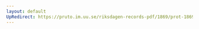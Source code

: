 ```yaml
---
layout: default
UpRedirect: https://pruto.im.uu.se/riksdagen-records-pdf/1869/prot-1869--fk--227/prot-1869--fk--227_063.pdf
---
```

